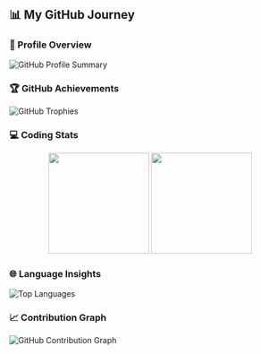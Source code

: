 ## 📊 My GitHub Journey

### 🚀 Profile Overview
![GitHub Profile Summary](https://github-profile-summary-cards.vercel.app/api/cards/profile-details?username=Vaibhavbasidoni&theme=radical)

### 🏆 GitHub Achievements
![GitHub Trophies](https://github-profile-trophy.vercel.app/?username=Vaibhavbasidoni&theme=radical&no-frame=true&row=1&column=7)

### 💻 Coding Stats
<div align="center">
  <img height="180em" src="https://github-readme-stats.vercel.app/api?username=Vaibhavbasidoni&show_icons=true&theme=radical&include_all_commits=true&count_private=true"/>
  <img height="180em" src="https://github-readme-streak-stats.herokuapp.com/?user=Vaibhavbasidoni&theme=radical"/>
</div>

### 🌐 Language Insights
![Top Languages](https://github-readme-stats.vercel.app/api/top-langs/?username=Vaibhavbasidoni&theme=radical&layout=compact&langs_count=10)

### 📈 Contribution Graph
![GitHub Contribution Graph](https://activity-graph.herokuapp.com/graph?username=Vaibhavbasidoni&theme=react-dark&bg_color=20232a&hide_border=true&line=58a6ff&color=58a6ff)
